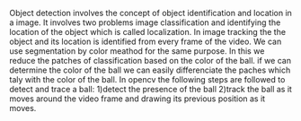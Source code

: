 Object detection involves the concept of object identification and location in a image. It involves two problems image classification and identifying the location of the object which is called localization.
In image tracking the the object and its location is identified from every frame of the video.
We can use segmentation by color meathod for the same purpose. In this we reduce the patches of classification based on the color of the ball. if we can determine the color of the ball we can easily differenciate the paches which taly with the color of the ball.
In opencv the following steps are followed to detect and trace a ball:
1)detect the presence of the ball
2)track the ball as it moves around the video frame and drawing its previous position as it moves.
